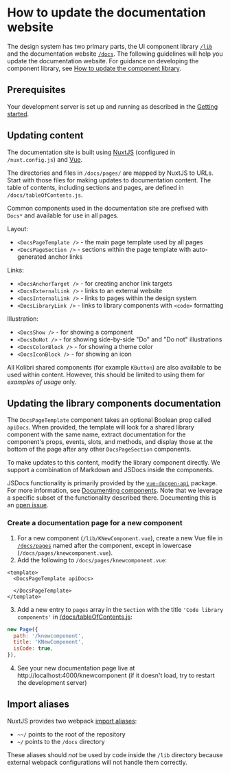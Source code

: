 # How to update the documentation website

The design system has two primary parts, the UI component library [`/lib`](../lib/) and the documentation website [`/docs`](../docs/). The following guidelines will help you update the documentation website. For guidance on developing the component library, see [How to update the component library](./04_how_to_update_library.md).

## Prerequisites

Your development server is set up and running as described in the [Getting started](./01_getting_started.md).

## Updating content

The documentation site is built using [NuxtJS](https://nuxtjs.org/) (configured in `/nuxt.config.js`) and [Vue](https://vuejs.org/).

The directories and files in `/docs/pages/` are mapped by NuxtJS to URLs. Start with those files for making updates to documentation content. The table of contents, including sections and pages, are defined in `/docs/tableOfContents.js`.

Common components used in the documentation site are prefixed with `Docs*` and available for use in all pages.

Layout:

* `<DocsPageTemplate />` - the main page template used by all pages
* `<DocsPageSection />` - sections within the page template with auto-generated anchor links

Links:

* `<DocsAnchorTarget />` - for creating anchor link targets
* `<DocsExternalLink />` - links to an external website
* `<DocsInternalLink />` - links to pages within the design system
* `<DocsLibraryLink />` - links to library components with `<code>` formatting

Illustration:

* `<DocsShow />` - for showing a component
* `<DocsDoNot />` - for showing side-by-side "Do" and "Do not" illustrations
* `<DocsColorBlock />` - for showing a theme color
* `<DocsIconBlock />` - for showing an icon

All Kolibri shared components (for example `KButton`) are also available to be used within content. However, this should be limited to using them for _examples of usage_ only.

## Updating the library components documentation

The `DocsPageTemplate` component takes an optional Boolean prop called `apiDocs`. When provided, the template will look for a shared library component with the same name, extract documentation for the component's props, events, slots, and methods, and display those at the bottom of the page after any other `DocsPageSection` components.

To make updates to this content, modify the library component directly. We support a combination of Markdown and JSDocs inside the components.

JSDocs functionality is primarily provided by the [`vue-docgen-api`](https://www.npmjs.com/package/vue-docgen-api) package. For more information, see [Documenting components](https://vue-styleguidist.github.io/docs/Documenting.html). Note that we leverage a specific subset of the functionality described there. Documenting this is an [open issue](https://github.com/learningequality/kolibri-design-system/issues/222).

### Create a documentation page for a new component

1. For a new component (`/lib/KNewComponent.vue`), create a new Vue file in [`/docs/pages`](../docs/pages) named after the component, except in lowercase (`/docs/pages/knewcomponent.vue`).
2. Add the following to `/docs/pages/knewcomponent.vue`:
```vue
<template>
  <DocsPageTemplate apiDocs>

  </DocsPageTemplate>
</template>
```
3. Add a new entry to `pages` array in the `Section` with the title `'Code library components'` in [/docs/tableOfContents.js](../docs/tableOfContents.js):
  ```javascript
  new Page({
    path: '/knewcomponent',
    title: 'KNewComponent',
    isCode: true,
  }),
  ```
4. See your new documentation page live at http://localhost:4000/knewcomponent (if it doesn't load, try to restart the development server)

## Import aliases

NuxtJS provides two webpack [import aliases](https://nuxtjs.org/guide/directory-structure#aliases):

* `~~/` points to the root of the repository
* `~/` points to the `/docs` directory

These aliases should _not_ be used by code inside the `/lib` directory because external webpack configurations will not handle them correctly.
